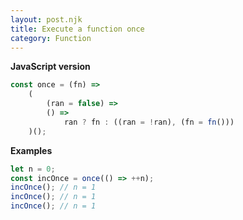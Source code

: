 ```yaml
---
layout: post.njk
title: Execute a function once
category: Function
---
```


**JavaScript version**

```js
const once = (fn) =>
    (
        (ran = false) =>
        () =>
            ran ? fn : ((ran = !ran), (fn = fn()))
    )();
```

**Examples**

```js
let n = 0;
const incOnce = once(() => ++n);
incOnce(); // n = 1
incOnce(); // n = 1
incOnce(); // n = 1
```
